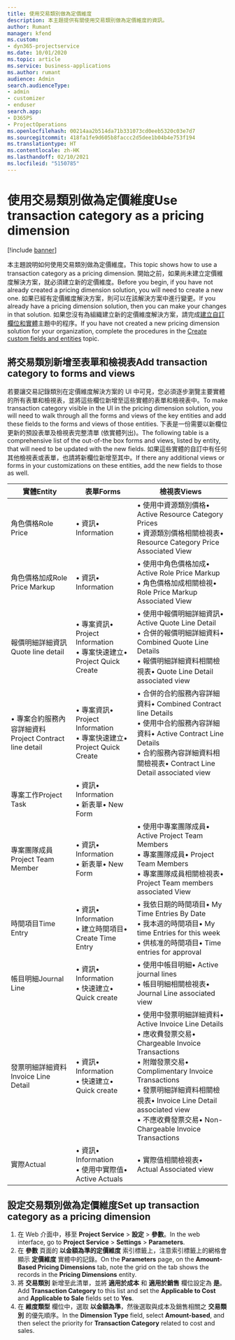 ```yaml
---
title: 使用交易類別做為定價維度
description: 本主題提供有關使用交易類別做為定價維度的資訊。
author: Rumant
manager: kfend
ms.custom:
- dyn365-projectservice
ms.date: 10/01/2020
ms.topic: article
ms.service: business-applications
ms.author: rumant
audience: Admin
search.audienceType:
- admin
- customizer
- enduser
search.app:
- D365PS
- ProjectOperations
ms.openlocfilehash: 00214aa2b514da71b331073cd0eeb5320c03e7d7
ms.sourcegitcommit: 418fa1fe9d605b8faccc2d5dee1b04b4e753f194
ms.translationtype: HT
ms.contentlocale: zh-HK
ms.lasthandoff: 02/10/2021
ms.locfileid: "5150785"
---
```

# <a name="use-transaction-category-as-a-pricing-dimension"></a><span data-ttu-id="7628f-103">使用交易類別做為定價維度</span><span class="sxs-lookup"><span data-stu-id="7628f-103">Use transaction category as a pricing dimension</span></span>

[!include [banner](../includes/psa-now-project-operations.md)]

<span data-ttu-id="7628f-104">本主題說明如何使用交易類別做為定價維度。</span><span class="sxs-lookup"><span data-stu-id="7628f-104">This topic shows how to use a transaction category as a pricing dimension.</span></span> <span data-ttu-id="7628f-105">開始之前，如果尚未建立定價維度解決方案，就必須建立新的定價維度。</span><span class="sxs-lookup"><span data-stu-id="7628f-105">Before you begin, if you have not already created a pricing dimension solution, you will need to create a new one.</span></span> <span data-ttu-id="7628f-106">如果已經有定價維度解決方案，則可以在該解決方案中進行變更。</span><span class="sxs-lookup"><span data-stu-id="7628f-106">If you already have a pricing dimension solution, then you can make your changes in that solution.</span></span> <span data-ttu-id="7628f-107">如果您沒有為組織建立新的定價維度解決方案，請完成[建立自訂欄位和實體](create-custom-fields-entities.md)主題中的程序。</span><span class="sxs-lookup"><span data-stu-id="7628f-107">If you have not created a new pricing dimension solution for your organization, complete the procedures in the [Create custom fields and entities](create-custom-fields-entities.md) topic.</span></span>

## <a name="add-transaction-category-to-forms-and-views"></a><span data-ttu-id="7628f-108">將交易類別新增至表單和檢視表</span><span class="sxs-lookup"><span data-stu-id="7628f-108">Add transaction category to forms and views</span></span>
<span data-ttu-id="7628f-109">若要讓交易記錄類別在定價維度解決方案的 UI 中可見，您必須逐步瀏覽主要實體的所有表單和檢視表，並將這些欄位新增至這些實體的表單和檢視表中。</span><span class="sxs-lookup"><span data-stu-id="7628f-109">To make transaction category visible in the UI in the pricing dimension solution, you will need to walk through all the forms and views of the key entities and add these fields to the forms and views of those entities.</span></span>
<span data-ttu-id="7628f-110">下表是一份需要以新欄位更新的預設表單及檢視表完整清單 (依實體列出)。</span><span class="sxs-lookup"><span data-stu-id="7628f-110">The following table is a comprehensive list of the out-of-the box forms and views, listed by entity, that will need to be updated with the new fields.</span></span> <span data-ttu-id="7628f-111">如果這些實體的自訂中有任何其他檢視表或表單，也請將新欄位新增至其中。</span><span class="sxs-lookup"><span data-stu-id="7628f-111">If there any additional views or forms in your customizations on these entities, add the new fields to those as well.</span></span>

|  <span data-ttu-id="7628f-112">實體</span><span class="sxs-lookup"><span data-stu-id="7628f-112">Entity</span></span>        | <span data-ttu-id="7628f-113">表單</span><span class="sxs-lookup"><span data-stu-id="7628f-113">Forms</span></span>     |<span data-ttu-id="7628f-114">檢視表</span><span class="sxs-lookup"><span data-stu-id="7628f-114">Views</span></span>        |
| ------------------------------|---------------------------------|----------------------------------|
|  <span data-ttu-id="7628f-115">角色價格</span><span class="sxs-lookup"><span data-stu-id="7628f-115">Role Price</span></span>|<span data-ttu-id="7628f-116">• 資訊</span><span class="sxs-lookup"><span data-stu-id="7628f-116">• Information</span></span> |<span data-ttu-id="7628f-117">• 使用中資源類別價格</span><span class="sxs-lookup"><span data-stu-id="7628f-117">• Active Resource Category Prices</span></span><br> <span data-ttu-id="7628f-118">• 資源類別價格相關檢視表</span><span class="sxs-lookup"><span data-stu-id="7628f-118">• Resource Category Price Associated View</span></span>|
|  <span data-ttu-id="7628f-119">角色價格加成</span><span class="sxs-lookup"><span data-stu-id="7628f-119">Role Price Markup</span></span>|<span data-ttu-id="7628f-120">• 資訊</span><span class="sxs-lookup"><span data-stu-id="7628f-120">• Information</span></span>|<span data-ttu-id="7628f-121">• 使用中角色價格加成</span><span class="sxs-lookup"><span data-stu-id="7628f-121">• Active Role Price Markup</span></span><br><span data-ttu-id="7628f-122">• 角色價格加成相關檢視</span><span class="sxs-lookup"><span data-stu-id="7628f-122">• Role Price Markup Associated View</span></span>|
|  <span data-ttu-id="7628f-123">報價明細詳細資訊</span><span class="sxs-lookup"><span data-stu-id="7628f-123">Quote line detail</span></span>|<span data-ttu-id="7628f-124">• 專案資訊</span><span class="sxs-lookup"><span data-stu-id="7628f-124">• Project Information</span></span><br><span data-ttu-id="7628f-125">• 專案快速建立</span><span class="sxs-lookup"><span data-stu-id="7628f-125">• Project Quick Create</span></span>|<span data-ttu-id="7628f-126">• 使用中報價明細詳細資訊</span><span class="sxs-lookup"><span data-stu-id="7628f-126">• Active Quote Line Detail</span></span><br><span data-ttu-id="7628f-127">• 合併的報價明細詳細資料</span><span class="sxs-lookup"><span data-stu-id="7628f-127">• Combined Quote Line Details</span></span><br><span data-ttu-id="7628f-128">• 報價明細詳細資料相關檢視表</span><span class="sxs-lookup"><span data-stu-id="7628f-128">• Quote Line Detail associated view</span></span>|
|  <span data-ttu-id="7628f-129">• 專案合約服務內容詳細資料</span><span class="sxs-lookup"><span data-stu-id="7628f-129">Project Contract line detail</span></span>|<span data-ttu-id="7628f-130">• 專案資訊</span><span class="sxs-lookup"><span data-stu-id="7628f-130">• Project Information</span></span><br><span data-ttu-id="7628f-131">• 專案快速建立</span><span class="sxs-lookup"><span data-stu-id="7628f-131">• Project Quick Create</span></span>|<span data-ttu-id="7628f-132">• 合併的合約服務內容詳細資料</span><span class="sxs-lookup"><span data-stu-id="7628f-132">• Combined Contract line Details</span></span><br><span data-ttu-id="7628f-133">• 使用中合約服務內容詳細資料</span><span class="sxs-lookup"><span data-stu-id="7628f-133">• Active Contract Line Details</span></span><br><span data-ttu-id="7628f-134">• 合約服務內容詳細資料相關檢視表</span><span class="sxs-lookup"><span data-stu-id="7628f-134">• Contract Line Detail associated view</span></span>|
|  <span data-ttu-id="7628f-135">專案工作</span><span class="sxs-lookup"><span data-stu-id="7628f-135">Project Task</span></span>|<span data-ttu-id="7628f-136">• 資訊</span><span class="sxs-lookup"><span data-stu-id="7628f-136">• Information</span></span><br><span data-ttu-id="7628f-137">• 新表單</span><span class="sxs-lookup"><span data-stu-id="7628f-137">• New Form</span></span>||
|  <span data-ttu-id="7628f-138">專案團隊成員</span><span class="sxs-lookup"><span data-stu-id="7628f-138">Project Team Member</span></span>|<span data-ttu-id="7628f-139">• 資訊</span><span class="sxs-lookup"><span data-stu-id="7628f-139">• Information</span></span><br><span data-ttu-id="7628f-140">• 新表單</span><span class="sxs-lookup"><span data-stu-id="7628f-140">• New Form</span></span>|<span data-ttu-id="7628f-141">• 使用中專案團隊成員</span><span class="sxs-lookup"><span data-stu-id="7628f-141">• Active Project Team Members</span></span><br><span data-ttu-id="7628f-142">• 專案團隊成員</span><span class="sxs-lookup"><span data-stu-id="7628f-142">• Project Team Members</span></span><br><span data-ttu-id="7628f-143">• 專案團隊成員相關檢視表</span><span class="sxs-lookup"><span data-stu-id="7628f-143">• Project Team members associated View</span></span>|
|  <span data-ttu-id="7628f-144">時間項目</span><span class="sxs-lookup"><span data-stu-id="7628f-144">Time Entry</span></span>|<span data-ttu-id="7628f-145">• 資訊</span><span class="sxs-lookup"><span data-stu-id="7628f-145">• Information</span></span><br><span data-ttu-id="7628f-146">• 建立時間項目</span><span class="sxs-lookup"><span data-stu-id="7628f-146">• Create Time Entry</span></span>|<span data-ttu-id="7628f-147">• 我依日期的時間項目</span><span class="sxs-lookup"><span data-stu-id="7628f-147">• My Time Entries By Date</span></span><br><span data-ttu-id="7628f-148">• 我本週的時間項目</span><span class="sxs-lookup"><span data-stu-id="7628f-148">• My time Entries for this week</span></span><br><span data-ttu-id="7628f-149">• 供核准的時間項目</span><span class="sxs-lookup"><span data-stu-id="7628f-149">• Time entries for approval</span></span>|
|  <span data-ttu-id="7628f-150">帳目明細</span><span class="sxs-lookup"><span data-stu-id="7628f-150">Journal Line</span></span>|<span data-ttu-id="7628f-151">• 資訊</span><span class="sxs-lookup"><span data-stu-id="7628f-151">• Information</span></span><br><span data-ttu-id="7628f-152">• 快速建立</span><span class="sxs-lookup"><span data-stu-id="7628f-152">• Quick create</span></span>|<span data-ttu-id="7628f-153">• 使用中帳目明細</span><span class="sxs-lookup"><span data-stu-id="7628f-153">• Active journal lines</span></span><br><span data-ttu-id="7628f-154">• 帳目明細相關檢視表</span><span class="sxs-lookup"><span data-stu-id="7628f-154">• Journal Line associated view</span></span>|
|  <span data-ttu-id="7628f-155">發票明細詳細資料</span><span class="sxs-lookup"><span data-stu-id="7628f-155">Invoice Line Detail</span></span>|<span data-ttu-id="7628f-156">• 資訊</span><span class="sxs-lookup"><span data-stu-id="7628f-156">• Information</span></span><br><span data-ttu-id="7628f-157">• 快速建立</span><span class="sxs-lookup"><span data-stu-id="7628f-157">• Quick create</span></span>|<span data-ttu-id="7628f-158">• 使用中發票明細詳細資料</span><span class="sxs-lookup"><span data-stu-id="7628f-158">• Active Invoice Line Details</span></span><br><span data-ttu-id="7628f-159">• 應收費發票交易</span><span class="sxs-lookup"><span data-stu-id="7628f-159">• Chargeable Invoice Transactions</span></span><br><span data-ttu-id="7628f-160">• 附贈發票交易</span><span class="sxs-lookup"><span data-stu-id="7628f-160">• Complimentary Invoice Transactions</span></span><br><span data-ttu-id="7628f-161">• 發票明細詳細資料相關檢視表</span><span class="sxs-lookup"><span data-stu-id="7628f-161">• Invoice Line Detail associated view</span></span><br><span data-ttu-id="7628f-162">• 不應收費發票交易</span><span class="sxs-lookup"><span data-stu-id="7628f-162">• Non-Chargeable Invoice Transactions</span></span>|
|  <span data-ttu-id="7628f-163">實際</span><span class="sxs-lookup"><span data-stu-id="7628f-163">Actual</span></span>|<span data-ttu-id="7628f-164">• 資訊</span><span class="sxs-lookup"><span data-stu-id="7628f-164">• Information</span></span><br><span data-ttu-id="7628f-165">• 使用中實際值</span><span class="sxs-lookup"><span data-stu-id="7628f-165">• Active Actuals</span></span>|<span data-ttu-id="7628f-166">• 實際值相關檢視表</span><span class="sxs-lookup"><span data-stu-id="7628f-166">• Actual Associated view</span></span>|

## <a name="set-up-transaction-category-as-a-pricing-dimension"></a><span data-ttu-id="7628f-167">設定交易類別做為定價維度</span><span class="sxs-lookup"><span data-stu-id="7628f-167">Set up transaction category as a pricing dimension</span></span>

1. <span data-ttu-id="7628f-168">在 Web 介面中，移至 **Project Service** > **設定** > **參數**。</span><span class="sxs-lookup"><span data-stu-id="7628f-168">In the web interface, go to **Project Service** > **Settings** > **Parameters**.</span></span> 
2. <span data-ttu-id="7628f-169">在 **參數** 頁面的 **以金額為準的定價維度** 索引標籤上，注意索引標籤上的網格會顯示 **定價維度** 實體中的記錄。</span><span class="sxs-lookup"><span data-stu-id="7628f-169">On the **Parameters** page, on the **Amount-Based Pricing Dimensions** tab, note the grid on the tab shows the records in the **Pricing Dimensions** entity.</span></span>
3. <span data-ttu-id="7628f-170">將 **交易類別** 新增至此清單，並將 **適用於成本** 和 **適用於銷售** 欄位設定為 **是**。</span><span class="sxs-lookup"><span data-stu-id="7628f-170">Add **Transaction Category** to this list and set the **Applicable to Cost** and **Applicable to Sale** fields set to **Yes**.</span></span>
4. <span data-ttu-id="7628f-171">在 **維度類型** 欄位中，選取 **以金額為準**，然後選取與成本及銷售相關之 **交易類別** 的優先順序。</span><span class="sxs-lookup"><span data-stu-id="7628f-171">In the **Dimension Type** field, select **Amount-based**, and then select the priority for **Transaction Category** related to cost and sales.</span></span>
